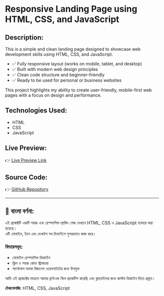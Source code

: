 # Responsive Landing Page using HTML, CSS, and JavaScript

## Description:
This is a simple and clean landing page designed to showcase web development skills using HTML, CSS, and JavaScript.

- ✅ Fully responsive layout (works on mobile, tablet, and desktop)
- ✅ Built with modern web design principles
- ✅ Clean code structure and beginner-friendly
- ✅ Ready to be used for personal or business websites

This project highlights my ability to create user-friendly, mobile-first web pages with a focus on design and performance.

## Technologies Used:
- HTML
- CSS
- JavaScript

## Live Preview:
👉 [Live Preview Link](https://yourusername.github.io/shibbir-portfolio/)

## Source Code:
👉 [GitHub Repository](https://github.com/yourusername/shibbir-portfolio)

---

## 📖 বাংলা বর্ণনা:
এই প্রজেক্টটি একটি সহজ এবং রেস্পনসিভ ল্যান্ডিং পেজ যেখানে HTML, CSS ও JavaScript ব্যবহার করা হয়েছে।  
এটি মোবাইল, ট্যাব এবং ডেস্কটপ সব ডিভাইসে সুন্দরভাবে কাজ করে।

### ফিচারসমূহ:
- মোবাইল রেস্পনসিভ ডিজাইন
- ক্লিন ও সহজ কোড স্ট্রাকচার
- পার্সোনাল অথবা বিজনেস ওয়েবসাইটের জন্য উপযুক্ত

আমি এই প্রজেক্টের মাধ্যমে আমার ফ্রন্টএন্ড স্কিল প্র্যাকটিস করেছি এবং ক্লায়েন্টদের জন্য কাস্টম ডিজাইন দিতে প্রস্তুত।

**টেকনোলজি:** HTML, CSS, JavaScript
